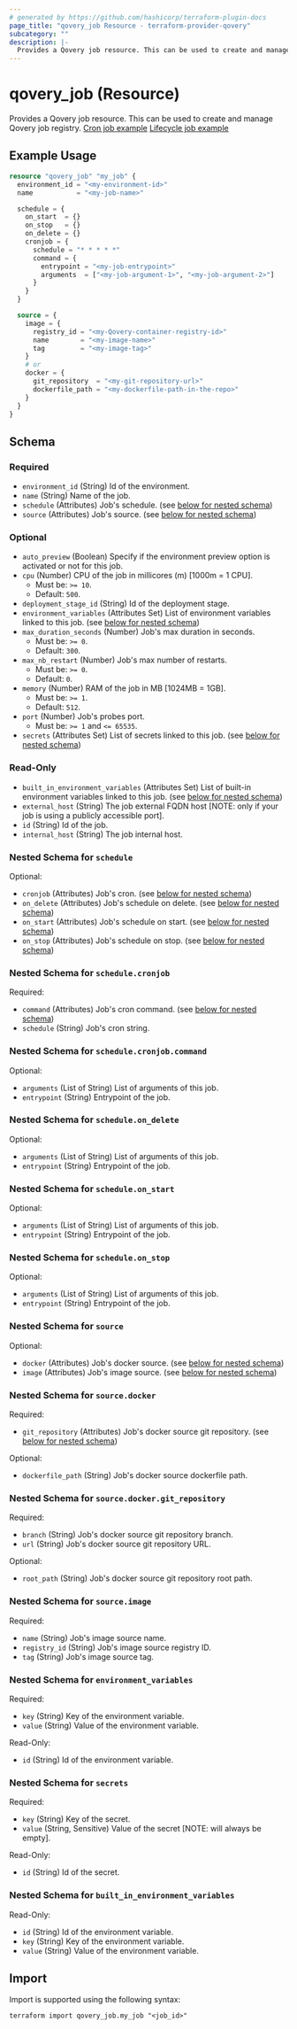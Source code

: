 ```yaml
---
# generated by https://github.com/hashicorp/terraform-plugin-docs
page_title: "qovery_job Resource - terraform-provider-qovery"
subcategory: ""
description: |-
  Provides a Qovery job resource. This can be used to create and manage Qovery job registry. Cron job example https://github.com/Qovery/terraform-examples/tree/main/examples/deploy-a-cron-job Lifecycle job example https://github.com/Qovery/terraform-examples/tree/main/examples/deploy-a-lifecycle-job
---
```


# qovery_job (Resource)

Provides a Qovery job resource. This can be used to create and manage Qovery job registry. [Cron job example](https://github.com/Qovery/terraform-examples/tree/main/examples/deploy-a-cron-job) [Lifecycle job example](https://github.com/Qovery/terraform-examples/tree/main/examples/deploy-a-lifecycle-job)

## Example Usage

```terraform
resource "qovery_job" "my_job" {
  environment_id = "<my-environment-id>"
  name           = "<my-job-name>"

  schedule = {
    on_start  = {}
    on_stop   = {}
    on_delete = {}
    cronjob = {
      schedule = "* * * * *"
      command = {
        entrypoint = "<my-job-entrypoint>"
        arguments  = ["<my-job-argument-1>", "<my-job-argument-2>"]
      }
    }
  }

  source = {
    image = {
      registry_id = "<my-Qovery-container-registry-id>"
      name        = "<my-image-name>"
      tag         = "<my-image-tag>"
    }
    # or
    docker = {
      git_repository  = "<my-git-repository-url>"
      dockerfile_path = "<my-dockerfile-path-in-the-repo>"
    }
  }
}
```

<!-- schema generated by tfplugindocs -->
## Schema

### Required

- `environment_id` (String) Id of the environment.
- `name` (String) Name of the job.
- `schedule` (Attributes) Job's schedule. (see [below for nested schema](#nestedatt--schedule))
- `source` (Attributes) Job's source. (see [below for nested schema](#nestedatt--source))

### Optional

- `auto_preview` (Boolean) Specify if the environment preview option is activated or not for this job.
- `cpu` (Number) CPU of the job in millicores (m) [1000m = 1 CPU].
	- Must be: `>= 10`.
	- Default: `500`.
- `deployment_stage_id` (String) Id of the deployment stage.
- `environment_variables` (Attributes Set) List of environment variables linked to this job. (see [below for nested schema](#nestedatt--environment_variables))
- `max_duration_seconds` (Number) Job's max duration in seconds.
	- Must be: `>= 0`.
	- Default: `300`.
- `max_nb_restart` (Number) Job's max number of restarts.
	- Must be: `>= 0`.
	- Default: `0`.
- `memory` (Number) RAM of the job in MB [1024MB = 1GB].
	- Must be: `>= 1`.
	- Default: `512`.
- `port` (Number) Job's probes port.
	- Must be: `>= 1` and `<= 65535`.
- `secrets` (Attributes Set) List of secrets linked to this job. (see [below for nested schema](#nestedatt--secrets))

### Read-Only

- `built_in_environment_variables` (Attributes Set) List of built-in environment variables linked to this job. (see [below for nested schema](#nestedatt--built_in_environment_variables))
- `external_host` (String) The job external FQDN host [NOTE: only if your job is using a publicly accessible port].
- `id` (String) Id of the job.
- `internal_host` (String) The job internal host.

<a id="nestedatt--schedule"></a>
### Nested Schema for `schedule`

Optional:

- `cronjob` (Attributes) Job's cron. (see [below for nested schema](#nestedatt--schedule--cronjob))
- `on_delete` (Attributes) Job's schedule on delete. (see [below for nested schema](#nestedatt--schedule--on_delete))
- `on_start` (Attributes) Job's schedule on start. (see [below for nested schema](#nestedatt--schedule--on_start))
- `on_stop` (Attributes) Job's schedule on stop. (see [below for nested schema](#nestedatt--schedule--on_stop))

<a id="nestedatt--schedule--cronjob"></a>
### Nested Schema for `schedule.cronjob`

Required:

- `command` (Attributes) Job's cron command. (see [below for nested schema](#nestedatt--schedule--cronjob--command))
- `schedule` (String) Job's cron string.

<a id="nestedatt--schedule--cronjob--command"></a>
### Nested Schema for `schedule.cronjob.command`

Optional:

- `arguments` (List of String) List of arguments of this job.
- `entrypoint` (String) Entrypoint of the job.



<a id="nestedatt--schedule--on_delete"></a>
### Nested Schema for `schedule.on_delete`

Optional:

- `arguments` (List of String) List of arguments of this job.
- `entrypoint` (String) Entrypoint of the job.


<a id="nestedatt--schedule--on_start"></a>
### Nested Schema for `schedule.on_start`

Optional:

- `arguments` (List of String) List of arguments of this job.
- `entrypoint` (String) Entrypoint of the job.


<a id="nestedatt--schedule--on_stop"></a>
### Nested Schema for `schedule.on_stop`

Optional:

- `arguments` (List of String) List of arguments of this job.
- `entrypoint` (String) Entrypoint of the job.



<a id="nestedatt--source"></a>
### Nested Schema for `source`

Optional:

- `docker` (Attributes) Job's docker source. (see [below for nested schema](#nestedatt--source--docker))
- `image` (Attributes) Job's image source. (see [below for nested schema](#nestedatt--source--image))

<a id="nestedatt--source--docker"></a>
### Nested Schema for `source.docker`

Required:

- `git_repository` (Attributes) Job's docker source git repository. (see [below for nested schema](#nestedatt--source--docker--git_repository))

Optional:

- `dockerfile_path` (String) Job's docker source dockerfile path.

<a id="nestedatt--source--docker--git_repository"></a>
### Nested Schema for `source.docker.git_repository`

Required:

- `branch` (String) Job's docker source git repository branch.
- `url` (String) Job's docker source git repository URL.

Optional:

- `root_path` (String) Job's docker source git repository root path.



<a id="nestedatt--source--image"></a>
### Nested Schema for `source.image`

Required:

- `name` (String) Job's image source name.
- `registry_id` (String) Job's image source registry ID.
- `tag` (String) Job's image source tag.



<a id="nestedatt--environment_variables"></a>
### Nested Schema for `environment_variables`

Required:

- `key` (String) Key of the environment variable.
- `value` (String) Value of the environment variable.

Read-Only:

- `id` (String) Id of the environment variable.


<a id="nestedatt--secrets"></a>
### Nested Schema for `secrets`

Required:

- `key` (String) Key of the secret.
- `value` (String, Sensitive) Value of the secret [NOTE: will always be empty].

Read-Only:

- `id` (String) Id of the secret.


<a id="nestedatt--built_in_environment_variables"></a>
### Nested Schema for `built_in_environment_variables`

Read-Only:

- `id` (String) Id of the environment variable.
- `key` (String) Key of the environment variable.
- `value` (String) Value of the environment variable.

## Import

Import is supported using the following syntax:

```shell
terraform import qovery_job.my_job "<job_id>"
```
